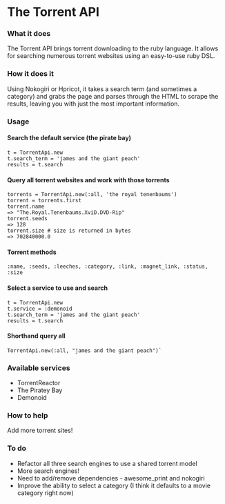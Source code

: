 The Torrent API
===============



### What it does

The Torrent API brings torrent downloading to the ruby language. It allows for searching numerous torrent websites using an easy-to-use ruby DSL.

### How it does it

Using Nokogiri or Hpricot, it takes a search term (and sometimes a category) and grabs the page and parses through the HTML to scrape the results, leaving you with just the most important information.

### Usage

#### Search the default service (the pirate bay)

    t = TorrentApi.new
    t.search_term = 'james and the giant peach'
    results = t.search

#### Query all torrent websites and work with those torrents

    torrents = TorrentApi.new(:all, 'the royal tenenbaums')
    torrent = torrents.first
    torrent.name
    => "The.Royal.Tenenbaums.XviD.DVD-Rip"
    torrent.seeds
    => 128
    torrent.size # size is returned in bytes
    => 702840000.0

#### Torrent methods

    :name, :seeds, :leeches, :category, :link, :magnet_link, :status, :size

#### Select a service to use and search

    t = TorrentApi.new
    t.service = :demonoid
    t.search_term = 'james and the giant peach'
    results = t.search

#### Shorthand query all

    TorrentApi.new(:all, "james and the giant peach")`

### Available services

* TorrentReactor
* The Piratey Bay
* Demonoid

### How to help

Add more torrent sites!

### To do
* Refactor all three search engines to use a shared torrent model
* More search engines!
* Need to add/remove dependencies - awesome_print and nokogiri
* Improve the ability to select a category (I think it defaults to a movie category right now)
